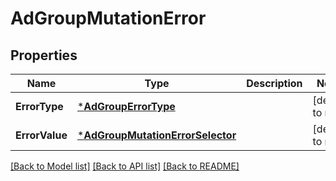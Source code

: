 # AdGroupMutationError

## Properties
Name | Type | Description | Notes
------------ | ------------- | ------------- | -------------
**ErrorType** | [***AdGroupErrorType**](AdGroupErrorType.md) |  | [default to null]
**ErrorValue** | [***AdGroupMutationErrorSelector**](AdGroupMutationErrorSelector.md) |  | [default to null]

[[Back to Model list]](../README.md#documentation-for-models) [[Back to API list]](../README.md#documentation-for-api-endpoints) [[Back to README]](../README.md)

